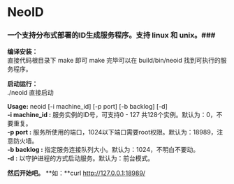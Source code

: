 # NeoID #
### 一个支持分布式部署的ID生成服务程序。支持 linux 和 unix。###

**编译安装：**<br />
直接代码根目录下 make 即可
make 完毕可以在 build/bin/neoid 找到可执行的服务程序。

**启动运行：**<br />
./neoid 直接启动
    
**Usage:** neoid [-i machine_id] [-p port] [-b backlog] [-d]<br />
 **-i machine_id :** 服务实例的ID号，可支持0 - 127 共128个实例。默认为：0，不要重复。<br />
 **-p port :** 服务所使用的端口，1024以下端口需要root权限。默认为：18989，注意防火墙。<br />
 **-b backlog :** 指定服务连接队列大小。默认为：1024，不明白不要动。<br />
 **-d :** 以守护进程的方式启动服务。默认为：前台模式。

**然后开始吧。**
**如：**curl http://127.0.0.1:18989/
